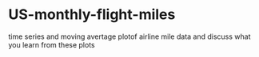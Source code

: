 # US-monthly-flight-miles
time series and moving avertage plotof airline mile data and discuss what you learn from these plots
